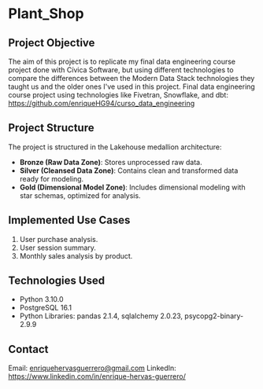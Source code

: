 # Plant_Shop

## Project Objective
The aim of this project is to replicate my final data engineering course project done with Cívica Software, but using different technologies to compare the differences between the Modern Data Stack technologies they taught us and the older ones I've used in this project.
Final data engineering course project using technologies like Fivetran, Snowflake, and dbt: https://github.com/enriqueHG94/curso_data_engineering

## Project Structure
The project is structured in the Lakehouse medallion architecture:
- **Bronze (Raw Data Zone)**: Stores unprocessed raw data.
- **Silver (Cleansed Data Zone)**: Contains clean and transformed data ready for modeling.
- **Gold (Dimensional Model Zone)**: Includes dimensional modeling with star schemas, optimized for analysis.

## Implemented Use Cases
1. User purchase analysis.
2. User session summary.
3. Monthly sales analysis by product.

## Technologies Used
- Python 3.10.0
- PostgreSQL 16.1
- Python Libraries: pandas 2.1.4, sqlalchemy 2.0.23, psycopg2-binary-2.9.9

## Contact
Email: enriquehervasguerrero@gmail.com 
LinkedIn: https://www.linkedin.com/in/enrique-hervas-guerrero/
